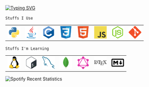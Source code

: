 [![Typing SVG](https://readme-typing-svg.demolab.com?font=Fira+Code&size=12&duration=600&pause=500&multiline=true&width=500&lines=Fetching+.+.+.;%2Fhome%2Fuser%2F.config%2Fgithub%2Fpersonal%2Fprojects%2Fcurtainteddy%2F)](https://git.io/typing-svg)

`Stuffs I Use`
<table>
<tbody>
    <td><img src="https://github.com/curtainteddy/curtainteddy/blob/main/src/images/python-original.svg" alt="Python" width="40" height="40"></td>
    <td><img src="https://github.com/curtainteddy/curtainteddy/blob/main/src/images/java-original.svg" alt="Java" width="40" height="40"></td>
    <td><img src="https://github.com/curtainteddy/curtainteddy/blob/main/src/images/c-original.svg" alt="C" width="40" height="40"></td>
    <td><img src="https://github.com/curtainteddy/curtainteddy/blob/main/src/images/css3-original.svg" alt="CSS" width="40" height="40"></td>
    <td><img src="https://github.com/curtainteddy/curtainteddy/blob/main/src/images/html5-original.svg" alt="HTML" width="40" height="40"></td>   
    <td><img src="https://github.com/curtainteddy/curtainteddy/blob/main/src/images/javascript-original.svg" alt="Javascript" width="40" height="40"></td>
    <td><img src="https://github.com/curtainteddy/curtainteddy/blob/main/src/images/nodejs-original.svg" alt="NodeJS" width="40" height="40"></td>
    <td><img src="https://github.com/curtainteddy/curtainteddy/blob/main/src/images/git-original.svg" alt="Git" width="40" height="40"></td>
</tbody>
</table>


`Stuffs I'm Learning`
<table>
<tbody>
    <td><img src="https://github.com/curtainteddy/curtainteddy/blob/main/src/images/linux-original.svg" alt="Linux" width="40" height="40"></td>
    <td><img src="https://github.com/curtainteddy/curtainteddy/blob/main/src/images/bash-original.svg" alt="Bash" width="40" height="40"></td>
    <td><img src="https://github.com/curtainteddy/curtainteddy/blob/main/src/images/mysql-original.svg" alt="mySQL" width="40" height="40"></td>
    <td><img src="https://github.com/curtainteddy/curtainteddy/blob/main/src/images/mongodb-original.svg" alt="MongoDB" width="40" height="40"></td>
    <td><img src="https://github.com/curtainteddy/curtainteddy/blob/main/src/images/graphql-plain.svg" alt="GraphQL" width="40" height="40"></td>
    <td><img src="https://github.com/curtainteddy/curtainteddy/blob/main/src/images/latex-original.svg" alt="Latex" width="40" height="40"></td>
    <td><img src="https://github.com/curtainteddy/curtainteddy/blob/main/src/images/markdown-original.svg" alt="Markdown" width="40" height="40"></td>
</tbody>
</table>


![Spotify Recent Statistics](https://spotify-recently-played-readme.vercel.app/api?user=9j78jw8aa5y180ns0or0wo15c&unique=1&count=3&width=800)

